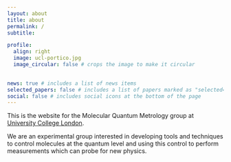 ```yaml
---
layout: about
title: about
permalink: /
subtitle: 

profile:
  align: right
  image: ucl-portico.jpg
  image_circular: false # crops the image to make it circular
  

news: true # includes a list of news items
selected_papers: false # includes a list of papers marked as "selected={true}"
social: false # includes social icons at the bottom of the page
---
```


This is the website for the Molecular Quantum Metrology group at [University College London](https://www.ucl.ac.uk/amopp/atomic-molecular-optical-and-positron-physics). 

We are an experimental group interested in developing tools and techniques to control molecules at the quantum level and using this control to perform measurements which can probe for new physics.
